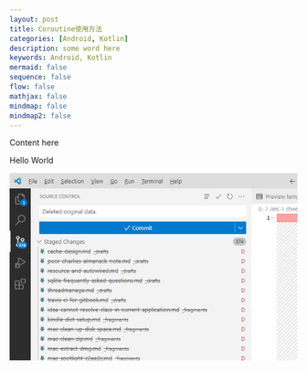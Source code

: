 ```yaml
---
layout: post
title: Coroutine使用方法
categories: [Android, Kotlin]
description: some word here
keywords: Android, Kotlin
mermaid: false
sequence: false
flow: false
mathjax: false
mindmap: false
mindmap2: false
---
```


Content here


Hello World


![](../images/posts/kotlin/2023-04-18-10-42-56.png)

